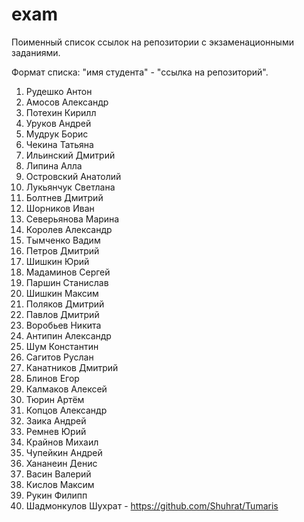 exam
====

Поименный список ссылок на репозитории с экзаменационными заданиями. 

Формат списка: "имя студента" - "ссылка на репозиторий".


1. Рудешко Антон
1. Амосов Александр
1. Потехин Кирилл
1. Уруков Андрей
1. Мудрук Борис
1. Чекина Татьяна
1. Ильинский Дмитрий
1. Липина Алла
1. Островский Анатолий
1. Лукьянчук Светлана
1. Болтнев Дмитрий
1. Шорников Иван
1. Северьянова Марина
1. Королев Александр
1. Тымченко Вадим
1. Петров Дмитрий
1. Шишкин Юрий
1. Мадаминов Сергей
1. Паршин Станислав
1. Шишкин Максим
1. Поляков Дмитрий
1. Павлов Дмитрий
1. Воробьев Никита
1. Антипин Александр
1. Шум Константин
1. Сагитов Руслан
1. Канатников Дмитрий
1. Блинов Егор
1. Калмаков Алексей
1. Тюрин Артём
1. Копцов Александр
1. Заика Андрей
1. Ремнев Юрий
1. Крайнов Михаил
1. Чупейкин Андрей
1. Хананеин Денис
1. Васин Валерий
1. Кислов Максим
1. Рукин Филипп
1. Шадмонкулов Шухрат - https://github.com/Shuhrat/Tumaris